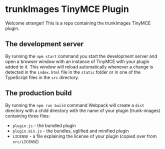 # trunkImages TinyMCE Plugin

Welcome stranger! This is a repo containing the trunkImages TinyMCE plugin.

## The development server

By running the `npm start` command you start the development server and open a browser window with an instance of TinyMCE with your plugin added to it. This window will reload automatically whenever a change is detected in the `index.html` file in the `static` folder or in one of the TypeScript files in the `src` directory.

## The production build

By running the `npm run build` command Webpack will create a `dist` directory with a child directory with the name of your plugin (trunk-images) containing three files:

* `plugin.js` - the bundled plugin
* `plugin.min.js` - the bundles, uglified and minified plugin
* `LICENSE` - a file explaining the license of your plugin (copied over from `src/LICENSE`) 
